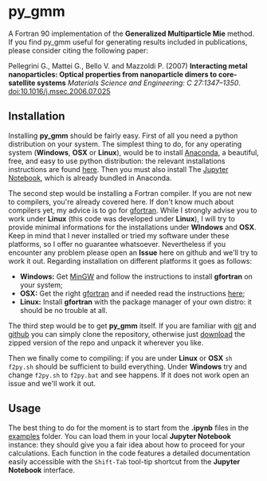 # py_gmm


A Fortran 90 implementation of the **Generalized Multiparticle Mie** method. If you find py_gmm useful for generating results included in publications, please consider citing the following paper:

Pellegrini G., Mattei G., Bello V. and Mazzoldi P. (2007) **Interacting metal nanoparticles: Optical properties from nanoparticle dimers to core-satellite systems** *Materials Science and Engineering: C 27:1347–1350*. [doi:10.1016/j.msec.2006.07.025](http://dx.doi.org/10.1016/j.msec.2006.07.025)

## Installation

Installing **py_gmm** should be fairly easy. First of all you need a python distribution on your system. The simplest thing to do, for any operating system (**Windows**, **OSX** or **Linux**), would be to install [Anaconda](https://store.continuum.io/cshop/anaconda/), a beautiful, free, and easy to use python distribution: the relevant installations instructions are found [here](http://docs.continuum.io/anaconda/install.html). Then you must also install The [Jupyter Notebook](http://ipython.org/notebook.html), which is already bundled in Anaconda.

The second step would be installing a Fortran compiler. If you are not new to compilers, you're already covered here. If don't know much about compilers yet, my advice is to go for [gfortran](https://gcc.gnu.org/wiki/GFortran). While I strongly advise you to work under **Linux** (this code was developed under **Linux**), I will try to provide minimal informations for the installations under **WIndows** and **OSX**. Keep in mind that I never installed or tried my software under these platforms, so I offer no guarantee whatsoever. Nevertheless if you encounter any problem please open an **Issue** here on github and we'll try to work it out. Regarding installation on different platforms it goes as follows:

* **Windows:** Get [MinGW](http://www.mingw.org/wiki/howto_install_the_mingw_gcc_compiler_suite) and follow the instructions to install **gfortran** on your system;
* **OSX:** Get the right [gfortran](https://gcc.gnu.org/wiki/GFortranBinaries#MacOS) and if needed read the instructions [here](https://gcc.gnu.org/wiki/GFortranBinariesMacOS);
* **Linux:** Install **gfortran** with the package manager of your own distro: it should be no trouble at all.

The third step would be to get **py_gmm** itself. If you are familiar with [git](http://git-scm.com/) and [github](https://github.com/) you can simply clone the repository, otherwise just [download](https://github.com/gevero/py_gmm/archive/master.zip) the zipped version of the repo and unpack it wherever you like.

Then we finally come to compiling: if you are under **Linux** or **OSX** `sh f2py.sh` should be sufficient to build everything. Under **Windows** try and change `f2py.sh` to `f2py.bat` and see happens. If it does not work open an issue and we'll work it out.

## Usage

The best thing to do for the moment is to start from the **.ipynb** files in the [examples](https://github.com/gevero/py_gmm/tree/master/examples) folder. You can load them in your local **Jupyter Notebook** instance: they should give you a fair idea about how to proceed for your calculations. Each function in the code features a detailed documentation easily accessible with the `Shift-Tab` tool-tip shortcut from the **Jupyter Notebook** interface.
